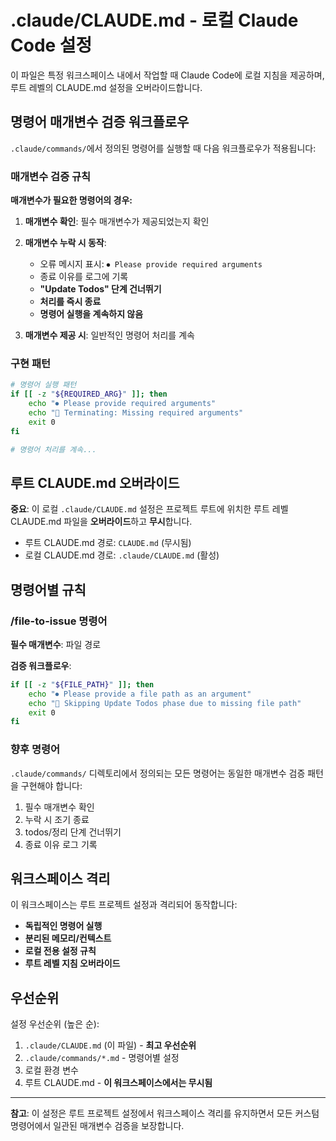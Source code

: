 # .claude/CLAUDE.md - 로컬 Claude Code 설정

이 파일은 특정 워크스페이스 내에서 작업할 때 Claude Code에 로컬 지침을 제공하며, 루트 레벨의 CLAUDE.md 설정을 오버라이드합니다.

## 명령어 매개변수 검증 워크플로우

`.claude/commands/`에서 정의된 명령어를 실행할 때 다음 워크플로우가 적용됩니다:

### 매개변수 검증 규칙

**매개변수가 필요한 명령어의 경우:**

1. **매개변수 확인**: 필수 매개변수가 제공되었는지 확인
2. **매개변수 누락 시 동작**:
   - 오류 메시지 표시: `⏺ Please provide required arguments`
   - 종료 이유를 로그에 기록
   - **"Update Todos" 단계 건너뛰기**
   - **처리를 즉시 종료**
   - **명령어 실행을 계속하지 않음**

3. **매개변수 제공 시**: 일반적인 명령어 처리를 계속

### 구현 패턴

```bash
# 명령어 실행 패턴
if [[ -z "${REQUIRED_ARG}" ]]; then
    echo "⏺ Please provide required arguments"
    echo "📝 Terminating: Missing required arguments"
    exit 0
fi

# 명령어 처리를 계속...
```

## 루트 CLAUDE.md 오버라이드

**중요**: 이 로컬 `.claude/CLAUDE.md` 설정은 프로젝트 루트에 위치한 루트 레벨 CLAUDE.md 파일을 **오버라이드**하고 **무시**합니다.

- 루트 CLAUDE.md 경로: `CLAUDE.md` (무시됨)
- 로컬 CLAUDE.md 경로: `.claude/CLAUDE.md` (활성)

## 명령어별 규칙

### /file-to-issue 명령어

**필수 매개변수**: 파일 경로

**검증 워크플로우**:

```bash
if [[ -z "${FILE_PATH}" ]]; then
    echo "⏺ Please provide a file path as an argument"
    echo "📝 Skipping Update Todos phase due to missing file path"
    exit 0
fi
```

### 향후 명령어

`.claude/commands/` 디렉토리에서 정의되는 모든 명령어는 동일한 매개변수 검증 패턴을 구현해야 합니다:

1. 필수 매개변수 확인
2. 누락 시 조기 종료
3. todos/정리 단계 건너뛰기
4. 종료 이유 로그 기록

## 워크스페이스 격리

이 워크스페이스는 루트 프로젝트 설정과 격리되어 동작합니다:

- **독립적인 명령어 실행**
- **분리된 메모리/컨텍스트**
- **로컬 전용 설정 규칙**
- **루트 레벨 지침 오버라이드**

## 우선순위

설정 우선순위 (높은 순):

1. `.claude/CLAUDE.md` (이 파일) - **최고 우선순위**
2. `.claude/commands/*.md` - 명령어별 설정
3. 로컬 환경 변수
4. 루트 CLAUDE.md - **이 워크스페이스에서는 무시됨**

---

**참고**: 이 설정은 루트 프로젝트 설정에서 워크스페이스 격리를 유지하면서 모든 커스텀 명령어에서 일관된 매개변수 검증을 보장합니다.
